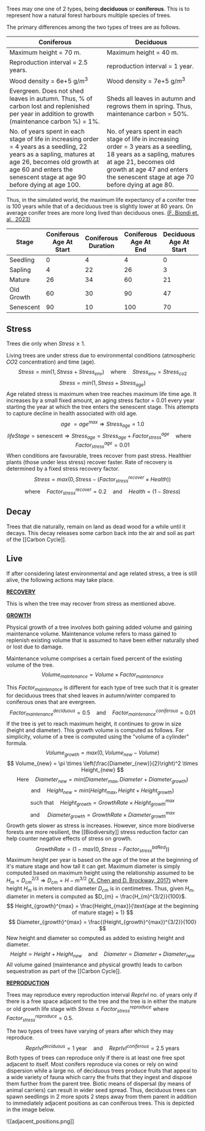 Trees may one one of 2 types, being **deciduous** or **coniferous**. This is to represent how a natural forest harbours multiple species of trees. 

The primary differences among the two types of trees are as follows.

| Coniferous                                                                                                                                                                                                                     | Deciduous                                                                                                                                                                                                                     |
| ------------------------------------------------------------------------------------------------------------------------------------------------------------------------------------------------------------------------------ | ----------------------------------------------------------------------------------------------------------------------------------------------------------------------------------------------------------------------------- |
| Maximum height = 70 m.                                                                                                                                                                                                         | Maximum height = 40 m.                                                                                                                                                                                                        |
| Reproduction interval = 2.5 years.                                                                                                                                                                                             | reproduction interval = 1 year.                                                                                                                                                                                               |
| Wood density = 6e+5 g/$m^3$                                                                                                                                                                                                    | Wood density = 7e+5 g/$m^3$                                                                                                                                                                                                   |
| Evergreen. Does not shed leaves in autumn. Thus, % of carbon lost and replenished per year in addition to growth (maintenance carbon %) = 1%.                                                                                  | Sheds all leaves in autumn and regrows them in spring. Thus, maintenance carbon = 50%.                                                                                                                                        |
| No. of years spent in each stage of life in increasing order = 4 years as a seedling, 22 years as a sapling, matures at age 26, becomes old growth at age 60 and enters the senescent stage at age 90 before dying at age 100. | No. of years spent in each stage of life in increasing order = 3 years as a seedling, 18 years as a sapling, matures at age 21, becomes old growth at age 47 and enters the senescent stage at age 70 before dying at age 80. |
Thus, in the simulated world, the maximum life expectancy of a conifer tree is 100 years while that of a deciduous tree is slightly lower at 80 years. On average conifer trees are more long lived than deciduous ones. [(F. Biondi et. al., 2023)](https://www.ncbi.nlm.nih.gov/pmc/articles/PMC10011738/)

| Stage      | Coniferous Age At Start | Coniferous Duration | Coniferous Age At End | Deciduous Age At Start | Deciduous Duration | Deciduous Age At End |
| ---------- | ----------------------- | ------------------- | --------------------- | ---------------------- | ------------------ | -------------------- |
| Seedling   | 0                       | 4                   | 4                     | 0                      | 3                  | 3                    |
| Sapling    | 4                       | 22                  | 26                    | 3                      | 18                 | 21                   |
| Mature     | 26                      | 34                  | 60                    | 21                     | 26                 | 47                   |
| Old Growth | 60                      | 30                  | 90                    | 47                     | 23                 | 70                   |
| Senescent  | 90                      | 10                  | 100                   | 70                     | 10                 | 80                   |
## Stress

Trees die only when $Stress \geq 1$.

Living trees are under stress due to environmental conditions (atmospheric 𝐶𝑂2 concentration) and time (age). 
$$
Stress = min(1, Stress + Stress_{env}) \quad \text{where} \quad Stress_{env} = Stress_{co2}
$$
$$
Stress = min(1, Stress+Stress_{age})
$$
Age related stress is maximum when tree reaches maximum life time age. It increases by a small fixed amount, an aging stress factor = 0.01 every year starting the year at which the tree enters the senescent stage. This attempts to capture decline in health associated with old age.
$$
age \>= age^{max} \Rightarrow Stress_{age} = 1.0
$$
$$
lifeStage = \text{senescent} \Rightarrow Stress_{age} = Stress_{age} + Factor_{stress}^{age} \quad \text{where} \quad Factor_{stress}^{age} = 0.01
$$
When conditions are favourable, trees recover from past stress. Healthier plants (those under less stress) recover faster.  Rate of recovery is determined by a fixed stress recovery factor.
$$
Stress = max(0, Stress - (Factor_{stress}^{recover} \times Health))
$$
$$
\text{where} \quad Factor_{stress}^{recover} = 0.2 \quad \text{and} \quad Health = (1 - Stress)
$$
## Decay

Trees that die naturally, remain on land as dead wood for a while until it decays. This decay releases some carbon back into the air and soil as part of the [[Carbon Cycle]].

## Live

If after considering latest environmental and age related stress, a tree is still alive, the following actions may take place.

<b><u>RECOVERY</u></b>

This is when the tree may recover from stress as mentioned above.

<b><u>GROWTH</u></b>

Physical growth of a tree involves both gaining added volume and gaining maintenance volume. Maintenance volume refers to mass gained to replenish existing volume that is assumed to have been either naturally shed or lost due to damage.

Maintenance volume comprises a certain fixed percent of the existing volume of the tree. 
$$
Volume_{maintenance} = Volume \times Factor_{maintenance}
$$

This $Factor_{maintenance}$ is different for each type of tree such that it is greater for deciduous trees that shed leaves in autumn/winter compared to coniferous ones that are evergreen.
$$
Factor_{maintenance}^{deciduous} = 0.5 \quad \text{and} \quad Factor_{maintenance}^{coniferous} = 0.01
$$
If the tree is yet to reach maximum height, it continues to grow in size (height and diameter). This growth volume is computed as follows. For simplicity, volume of a tree is computed using the "volume of a cylinder" formula.
$$
Volume_{growth} = max(0, Volume_{new} - Volume)
$$
$$
Volume_{new} = \pi \times \left(\frac{Diameter_{new}}{2}\right)^2 \times Height_{new}
$$
$$
\text{Here} \quad Diameter_{new} = min(Diameter_{max}, Diameter + Diameter_{growth})
$$
$$
\text{and} \quad Height_{new} = min(Height_{max}, Height + Height_{growth})
$$
$$
\text{such that} \quad Height_{growth} = GrowthRate\times Height_{growth}^{max}
$$
$$
\text{and } \quad Diameter_{growth} = GrowthRate \times Diameter_{growth}^{max}
$$
Growth gets slower as stress is increases. However, since more biodiverse forests are more resilient, the [[Biodiversity]] stress reduction factor can help counter negative effects of stress on growth. 
$$
GrowthRate = (1 - max(0, Stress - Factor_{stress}^{bdRed}))
$$
Maximum height per year is based on the age of the tree at the beginning of it's mature stage and how tall it can get. Maximum diameter is simply computed based on maximum height using the relationship assumed to be $H_{m} = D^{2/3}_{cm} \Rightarrow D_{cm} = H-{m}^{3/2}$ [(X. Chen and D. Brockway, 2017)](https://www.ccsenet.org/journal/index.php/jps/article/view/69956) where height $H_{m}$ is in meters and diameter $D_{cm}$ is in centimetres. Thus, given $H_{m}$, diameter in meters is computed as $D_{m} = \frac{H_{m}^{3/2}}{100}$.
$$
Height_{growth}^{max} = \frac{Height_{max}}{\text{age at the beginning of mature stage} + 1}
$$
$$
Diameter_{growth}^{max} = \frac{(Height_{growth}^{max})^{3/2}}{100}
$$
New height and diameter so computed as added to existing height and diameter.
$$
Height = Height + Height_{new} \quad \text{and} \quad Diameter = Diameter + Diameter_{new}
$$
All volume gained (maintenance and physical growth) leads to carbon sequestration as part of the [[Carbon Cycle]].

<b><u>REPRODUCTION</u></b>

Trees may reproduce every reproduction interval $ReprIvl$ no. of years only if there is a free space adjacent to the tree and the tree is in either the mature or old growth life stage with $Stress \leq Factor_{stress}^{reproduce}$ where $Factor_{stress}^{reproduce} = 0.5$.

The two types of trees have varying of years after which they may reproduce.
$$
ReprIvl^{deciduous} = 1 \text{ year} \quad \text{and} \quad ReprIvl^{coniferous} = 2.5 \text{ years}
$$
Both types of trees can reproduce only if there is at least one free spot adjacent to itself. Most conifers reproduce via cones or rely on wind dispersion while a large no. of deciduous trees produce fruits that appeal to a wide variety of fauna which carry the fruits that they ingest and dispose them further from the parent tree. Biotic means of dispersal (by means of animal carriers) can result in wider seed spread. Thus, deciduous trees can spawn seedlings in 2 more spots 2 steps away from them parent in addition to immediately adjacent positions as can coniferous trees. This is depicted in the image below.

![[adjacent_positions.png]]
